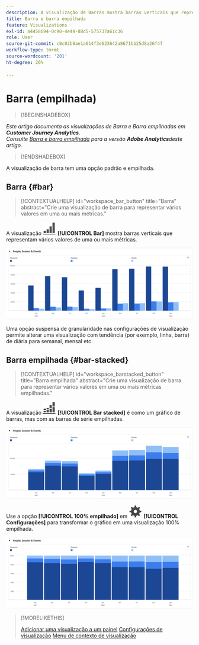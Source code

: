 ```yaml
---
description: A visualização de Barras mostra barras verticais que representam vários valores em uma ou mais métricas.
title: Barra e barra empilhada
feature: Visualizations
exl-id: a4458694-0c90-4e44-88d5-575737a61c36
role: User
source-git-commit: c0c02b8ae1a614f3e623642a8671bb25d8a26f4f
workflow-type: tm+mt
source-wordcount: '201'
ht-degree: 26%

---
```


# Barra (empilhada)

>[!BEGINSHADEBOX]

*Este artigo documenta as visualizações de Barra e Barra empilhadas em **Customer Journey Analytics**.<br/>Consulte [Barra e barra empilhada](https://experienceleague.adobe.com/en/docs/analytics/analyze/analysis-workspace/visualizations/bar) para a versão **Adobe Analytics**deste artigo.*

>[!ENDSHADEBOX]

A visualização de barra tem uma opção padrão e empilhada.

## Barra {#bar}

<!-- markdownlint-disable MD034 -->

>[!CONTEXTUALHELP]
>id="workspace_bar_button"
>title="Barra"
>abstract="Crie uma visualização de barra para representar vários valores em uma ou mais métricas."

<!-- markdownlint-enable MD034 -->



A visualização ![GraphBarVertical](/help/assets/icons/GraphBarVertical.svg) **[!UICONTROL Bar]** mostra barras verticais que representam vários valores de uma ou mais métricas.

![Visualização de barra virtual mostrando várias métricas, incluindo Exibições de página, Visitas, Entradas e Saídas.](assets/bar.png)

Uma opção suspensa de granularidade nas configurações de visualização permite alterar uma visualização com tendência (por exemplo, linha, barra) de diária para semanal, mensal etc.

## Barra empilhada {#bar-stacked}

<!-- markdownlint-disable MD034 -->

>[!CONTEXTUALHELP]
>id="workspace_barstacked_button"
>title="Barra empilhada"
>abstract="Crie uma visualização de barra para representar vários valores em uma ou mais métricas empilhadas."

<!-- markdownlint-enable MD034 -->


A visualização ![GraphBarVerticalStacked](/help/assets/icons/GraphBarVerticalStacked.svg) **[!UICONTROL Bar stacked]** é como um gráfico de barras, mas com as barras de série empilhadas.

![Cartão de barras empilhadas mostrando várias métricas.](assets/bar-stacked.png)

Use a opção **[!UICONTROL 100% empilhado]** em ![Configuração](/help/assets/icons/Setting.svg) **[!UICONTROL Configurações]** para transformar o gráfico em uma visualização 100% empilhada.

![Um gráfico de barras 100% empilhadas.](assets/bar-stacked100.png)

>[!MORELIKETHIS]
>
>[Adicionar uma visualização a um painel](/help/analysis-workspace/visualizations/freeform-analysis-visualizations.md#add-visualizations-to-a-panel)
>[Configurações de visualização](/help/analysis-workspace/visualizations/freeform-analysis-visualizations.md#settings)
>[Menu de contexto de visualização](/help/analysis-workspace/visualizations/freeform-analysis-visualizations.md#context-menu)
>


